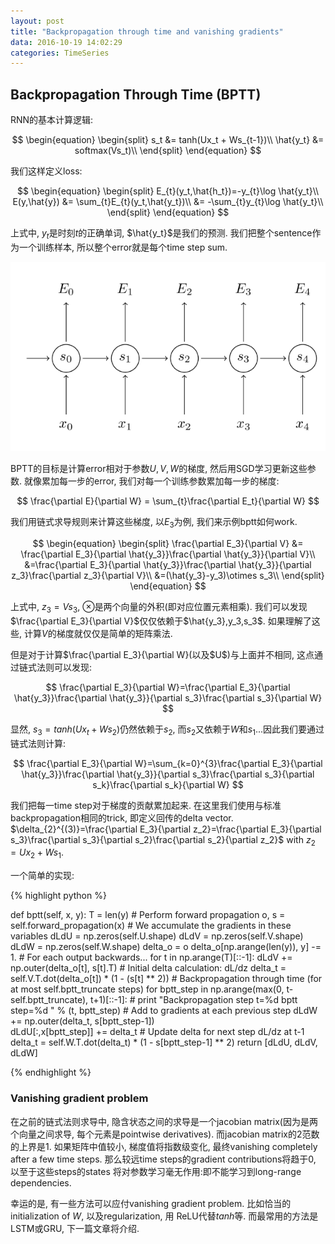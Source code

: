 ```yaml
---
layout: post
title: "Backpropagation through time and vanishing gradients"
data: 2016-10-19 14:02:29
categories: TimeSeries
---
```

## Backpropagation Through Time (BPTT)
RNN的基本计算逻辑:

$$
\begin{equation}
\begin{split}
s_t  &= tanh(Ux_t + Ws_{t-1})\\
\hat{y_t}  &= softmax(Vs_t)\\
\end{split}
\end{equation}
$$

我们这样定义loss:

$$
\begin{equation}
\begin{split}
E_{t}(y_t,\hat{h_t})=-y_{t}\log \hat{y_t}\\
E(y,\hat{y}) &= \sum_{t}E_{t}(y_t,\hat{y_t})\\
&= -\sum_{t}y_{t}\log \hat{y_t}\\
\end{split}
\end{equation}
$$

上式中, $y_t$是时刻$t$的正确单词, $\hat{y_t}$是我们的预测. 我们把整个sentence作为一个训练样本, 所以整个error就是每个time step sum.

![image](https://github.com/ColdCodeCool/ColdCodeCool.github.io/raw/master/images/rnn_error.png)

BPTT的目标是计算error相对于参数$U,V,W$的梯度, 然后用SGD学习更新这些参数. 就像累加每一步的error, 我们对每一个训练参数累加每一步的梯度:

$$
\frac{\partial E}{\partial W} = \sum_{t}\frac{\partial E_t}{\partial W}
$$

我们用链式求导规则来计算这些梯度, 以$E_3$为例, 我们来示例bptt如何work.

$$
\begin{equation}
\begin{split}
\frac{\partial E_3}{\partial V} &= \frac{\partial E_3}{\partial \hat{y_3}}\frac{\partial \hat{y_3}}{\partial V}\\
&=\frac{\partial E_3}{\partial \hat{y_3}}\frac{\partial \hat{y_3}}{\partial z_3}\frac{\partial z_3}{\partial V}\\
&=(\hat{y_3}-y_3)\otimes s_3\\
\end{split}
\end{equation}
$$

上式中, $z_3 = Vs_3$, $\otimes$是两个向量的外积(即对应位置元素相乘). 我们可以发现$\frac{\partial E_3}{\partial V}$仅仅依赖于$\hat{y_3},y_3,s_3$. 如果理解了这些, 计算$V$的梯度就仅仅是简单的矩阵乘法.

但是对于计算$\frac{\partial E_3}{\partial W}(以及$U$)与上面并不相同, 这点通过链式法则可以发现:

$$
\frac{\partial E_3}{\partial W}=\frac{\partial E_3}{\partial \hat{y_3}}\frac{\partial \hat{y_3}}{\partial s_3}\frac{\partial s_3}{\partial W}
$$

显然, $s_3=tanh(Ux_t+Ws_2)$仍然依赖于$s_2$, 而$s_2$又依赖于$W$和$s_1$...因此我们要通过链式法则计算:

$$
\frac{\partial E_3}{\partial W}=\sum_{k=0}^{3}\frac{\partial E_3}{\partial \hat{y_3}}\frac{\partial \hat{y_3}}{\partial s_3}\frac{\partial s_3}{\partial s_k}\frac{\partial s_k}{\partial W}
$$

我们把每一time step对于梯度的贡献累加起来. 在这里我们使用与标准backpropagation相同的trick, 即定义回传的delta vector. $\delta_{2}^{(3)}=\frac{\partial E_3}{\partial z_2}=\frac{\partial E_3}{\partial s_3}\frac{\partial s_3}{\partial s_2}\frac{\partial s_2}{\partial z_2}$ with $z_2=Ux_2 + Ws_1$.

一个简单的实现:

{% highlight python %}

def bptt(self, x, y):
	T = len(y)
	# Perform forward propagation
    o, s = self.forward_propagation(x)
    # We accumulate the gradients in these variables
    dLdU = np.zeros(self.U.shape)
    dLdV = np.zeros(self.V.shape)
    dLdW = np.zeros(self.W.shape)
    delta_o = o
    delta_o[np.arange(len(y)), y] -= 1.
    # For each output backwards...
    for t in np.arange(T)[::-1]:
        dLdV += np.outer(delta_o[t], s[t].T)
        # Initial delta calculation: dL/dz
        delta_t = self.V.T.dot(delta_o[t]) * (1 - (s[t] ** 2))
        # Backpropagation through time (for at most self.bptt_truncate steps)
        for bptt_step in np.arange(max(0, t-self.bptt_truncate), t+1)[::-1]:
            # print "Backpropagation step t=%d bptt step=%d " % (t, bptt_step)
            # Add to gradients at each previous step
            dLdW += np.outer(delta_t, s[bptt_step-1])              
            dLdU[:,x[bptt_step]] += delta_t
            # Update delta for next step dL/dz at t-1
            delta_t = self.W.T.dot(delta_t) * (1 - s[bptt_step-1] ** 2)
    return [dLdU, dLdV, dLdW]

{% endhighlight %}

### Vanishing gradient problem
在之前的链式法则求导中, 隐含状态之间的求导是一个jacobian matrix(因为是两个向量之间求导, 每个元素是pointwise derivatives). 而jacobian matrix的2范数的上界是1. 如果矩阵中值较小, 梯度值将指数级变化, 最终vanishing completely after a few time steps. 那么较远time steps的gradient contributions将趋于0, 以至于这些steps的states 将对参数学习毫无作用:即不能学习到long-range dependencies.

幸运的是, 有一些方法可以应付vanishing gradient problem. 比如恰当的initialization of $W$, 以及regularization, 用 ReLU代替$tanh$等. 而最常用的方法是LSTM或GRU, 下一篇文章将介绍.